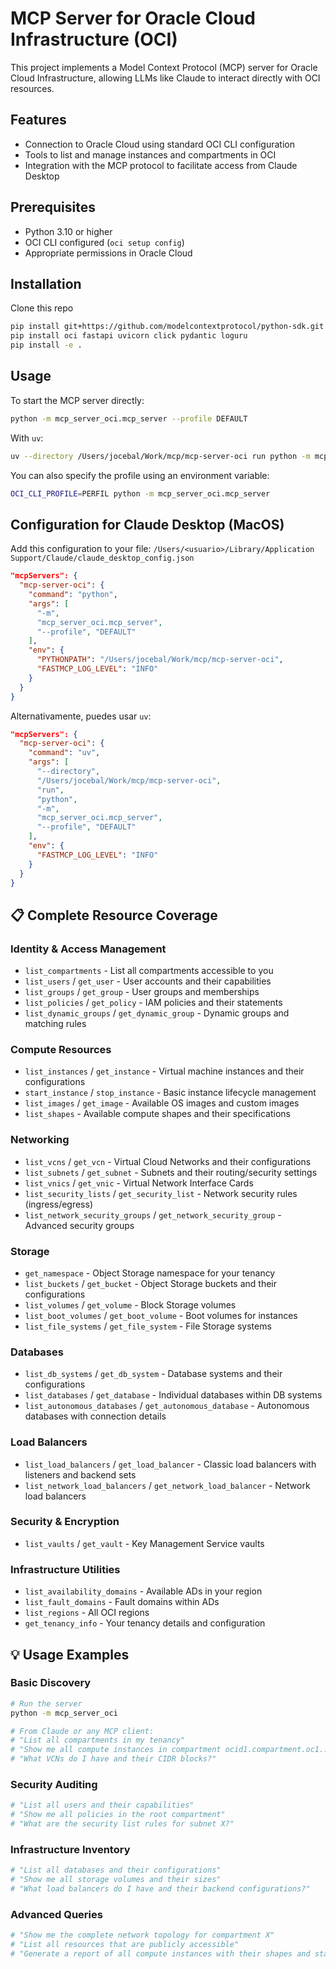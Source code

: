 # MCP Server for Oracle Cloud Infrastructure (OCI)

This project implements a Model Context Protocol (MCP) server for Oracle Cloud Infrastructure, allowing LLMs like Claude to interact directly with OCI resources.

## Features

- Connection to Oracle Cloud using standard OCI CLI configuration
- Tools to list and manage instances and compartments in OCI
- Integration with the MCP protocol to facilitate access from Claude Desktop

## Prerequisites

- Python 3.10 or higher
- OCI CLI configured (`oci setup config`)
- Appropriate permissions in Oracle Cloud

## Installation

Clone this repo

```bash
pip install git+https://github.com/modelcontextprotocol/python-sdk.git
pip install oci fastapi uvicorn click pydantic loguru
pip install -e .
```

## Usage

To start the MCP server directly:

```bash
python -m mcp_server_oci.mcp_server --profile DEFAULT
```

With `uv`:

```bash
uv --directory /Users/jocebal/Work/mcp/mcp-server-oci run python -m mcp_server_oci.mcp_server --profile DEFAULT
```

You can also specify the profile using an environment variable:

```bash
OCI_CLI_PROFILE=PERFIL python -m mcp_server_oci.mcp_server
```

## Configuration for Claude Desktop (MacOS)

Add this configuration to your file: 
`/Users/<usuario>/Library/Application Support/Claude/claude_desktop_config.json`

```json
"mcpServers": {
  "mcp-server-oci": {
    "command": "python",
    "args": [
      "-m",
      "mcp_server_oci.mcp_server",
      "--profile", "DEFAULT"
    ],
    "env": {
      "PYTHONPATH": "/Users/jocebal/Work/mcp/mcp-server-oci",
      "FASTMCP_LOG_LEVEL": "INFO"
    }
  }
}
```

Alternativamente, puedes usar `uv`:

```json
"mcpServers": {
  "mcp-server-oci": {
    "command": "uv",
    "args": [
      "--directory",
      "/Users/jocebal/Work/mcp/mcp-server-oci",
      "run",
      "python",
      "-m",
      "mcp_server_oci.mcp_server",
      "--profile", "DEFAULT"
    ],
    "env": {
      "FASTMCP_LOG_LEVEL": "INFO"
    }
  }
}
```

## 📋 **Complete Resource Coverage**

### **Identity & Access Management**
- `list_compartments` - List all compartments accessible to you
- `list_users` / `get_user` - User accounts and their capabilities
- `list_groups` / `get_group` - User groups and memberships
- `list_policies` / `get_policy` - IAM policies and their statements
- `list_dynamic_groups` / `get_dynamic_group` - Dynamic groups and matching rules

### **Compute Resources**
- `list_instances` / `get_instance` - Virtual machine instances and their configurations
- `start_instance` / `stop_instance` - Basic instance lifecycle management
- `list_images` / `get_image` - Available OS images and custom images
- `list_shapes` - Available compute shapes and their specifications

### **Networking**
- `list_vcns` / `get_vcn` - Virtual Cloud Networks and their configurations
- `list_subnets` / `get_subnet` - Subnets and their routing/security settings
- `list_vnics` / `get_vnic` - Virtual Network Interface Cards
- `list_security_lists` / `get_security_list` - Network security rules (ingress/egress)
- `list_network_security_groups` / `get_network_security_group` - Advanced security groups

### **Storage**
- `get_namespace` - Object Storage namespace for your tenancy
- `list_buckets` / `get_bucket` - Object Storage buckets and their configurations
- `list_volumes` / `get_volume` - Block Storage volumes
- `list_boot_volumes` / `get_boot_volume` - Boot volumes for instances
- `list_file_systems` / `get_file_system` - File Storage systems

### **Databases**
- `list_db_systems` / `get_db_system` - Database systems and their configurations
- `list_databases` / `get_database` - Individual databases within DB systems
- `list_autonomous_databases` / `get_autonomous_database` - Autonomous databases with connection details

### **Load Balancers**
- `list_load_balancers` / `get_load_balancer` - Classic load balancers with listeners and backend sets
- `list_network_load_balancers` / `get_network_load_balancer` - Network load balancers

### **Security & Encryption**
- `list_vaults` / `get_vault` - Key Management Service vaults

### **Infrastructure Utilities**
- `list_availability_domains` - Available ADs in your region
- `list_fault_domains` - Fault domains within ADs
- `list_regions` - All OCI regions
- `get_tenancy_info` - Your tenancy details and configuration

## 💡 **Usage Examples**

### **Basic Discovery**
```bash
# Run the server
python -m mcp_server_oci

# From Claude or any MCP client:
# "List all compartments in my tenancy"
# "Show me all compute instances in compartment ocid1.compartment.oc1..."
# "What VCNs do I have and their CIDR blocks?"
```

### **Security Auditing**
```bash
# "List all users and their capabilities"
# "Show me all policies in the root compartment"
# "What are the security list rules for subnet X?"
```

### **Infrastructure Inventory**
```bash
# "List all databases and their configurations"
# "Show me all storage volumes and their sizes"
# "What load balancers do I have and their backend configurations?"
```

### **Advanced Queries**
```bash
# "Show me the complete network topology for compartment X"
# "List all resources that are publicly accessible"
# "Generate a report of all compute instances with their shapes and states"
```
